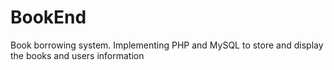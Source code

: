 # BookEnd
Book borrowing system. Implementing PHP and MySQL to store and display the books and users information
